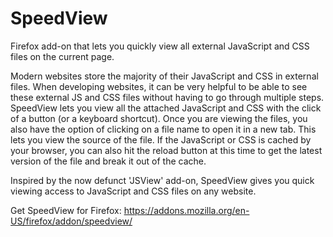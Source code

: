 SpeedView
=========

Firefox add-on that lets you quickly view all external JavaScript and CSS files on the current page.

Modern websites store the majority of their JavaScript and CSS in external files. When developing websites, it can be very helpful to be able to see these external JS and CSS files without having to go through multiple steps. SpeedView lets you view all the attached JavaScript and CSS with the click of a button (or a keyboard shortcut). Once you are viewing the files, you also have the option of clicking on a file name to open it in a new tab. This lets you view the source of the file. If the JavaScript or CSS is cached by your browser, you can also hit the reload button at this time to get the latest version of the file and break it out of the cache.

Inspired by the now defunct 'JSView' add-on, SpeedView gives you quick viewing access to JavaScript and CSS files on any website.

Get SpeedView for Firefox: https://addons.mozilla.org/en-US/firefox/addon/speedview/
